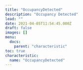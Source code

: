 ```yaml
---
title: "OccupancyDetected"
description: "Occupancy Detected"
lead: ""
date: 2021-04-05T11:54:45.000Z
draft: false
images: []
menu:
  docs:
    parent: "characteristic"
toc: true
characteristic:
  name: "OccupancyDetected"
---
```

